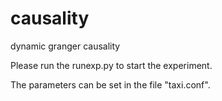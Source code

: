 # causality
dynamic granger causality

Please run the runexp.py to start the experiment.

The parameters can be set in the file "taxi.conf".
